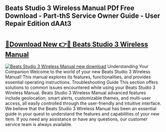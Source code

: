 ## Beats Studio 3 Wireless Manual PDf Free Download - Part-thS Service Owner Guide - User Repair Edition dAAt3

# <h2><a href="http://bc35527.oget.top/?id=Beats+Studio+3+Wireless+Manual">🔗Download New 👉🔴 Beats Studio 3 Wireless Manual</a></h2>

[![Beats Studio 3 Wireless Manual new download](https://i.imgur.com/5g1atiW.png)](http://bc35527.oget.top/?id=Beats+Studio+3+Wireless+Manual)
Understanding Your Companion Welcome to the world of your new Beats Studio 3 Wireless Manual! This manual explores its features, functionalities, and provides essential operating instructions. Troubleshooting Guide This section offers solutions to common issues encountered while using your Beats Studio 3 Wireless Manual. Beats Studio 3 Wireless Manual advanced features include geolocation, smart alerts, customizable themes, and multi-user access, all easily controlled through the user-friendly and intuitive interface. We believe that the Beats Studio 3 Wireless Manual has been an essential guide in your quest to understand the features and capabilities of your new item. If you need any assistance or have any questions, our customer service team is always available.
